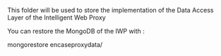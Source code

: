 This folder will be used to store the implementation of the Data Access Layer of the Intelligent Web Proxy

You can restore the MongoDB of the IWP with :

mongorestore encaseproxydata/

